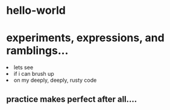 # hello-world
<h1>experiments, expressions, and ramblings...</h1>
<li>lets see</li>
<li>if i can brush up</li>
<li>on my deeply, deeply, rusty code</li>
<h2>practice makes perfect after all....</h2>
